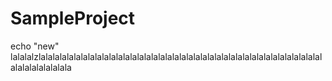 # SampleProject 
echo "new"
lalalalzlalalalalalalalalalalalalalalalalalalalalalalalalalalalalalalalalalalalalalalalalalalalalalalalala
